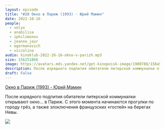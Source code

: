 ```yaml
---
layout: episode
title: "#28 Окно в Париж (1993) - Юрий Мамин"
date: 2022-10-16
people:
  - volyx
  - anabilisa
  - iphilimonov
  - jeanne_jour
  - egermanovich
  - viccolina
audio: kinoklub-2022-10-16-okno-v-parizh.mp3
size: 156251866
image: https://avatars.mds.yandex.net/get-kinopoisk-image/1900788/158a5fa0-2adc-4226-aeef-44d9440c05e3/600x
description: После изрядного подпития обитатели питерской коммуналки открывают окно… в Париж. С этого момента начинаются прогулки по городу грёз, а также злоключения французских «гостей» на берегах Невы.
draft: False
---
```


[Окно в Париж (1993) - Юрий Мамин](https://www.kinopoisk.ru/film/40882/)

После изрядного подпития обитатели питерской коммуналки открывают окно… в Париж. С этого момента начинаются прогулки по городу грёз, а также злоключения французских «гостей» на берегах Невы.

![](https://avatars.mds.yandex.net/get-kinopoisk-image/1900788/158a5fa0-2adc-4226-aeef-44d9440c05e3/600x)
